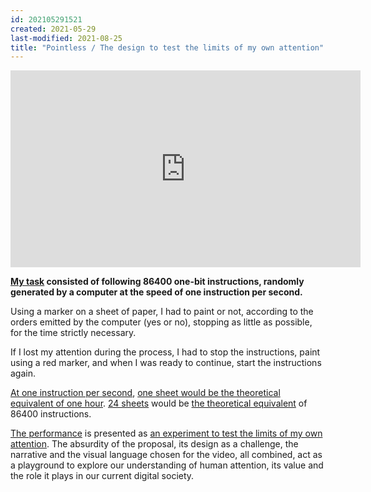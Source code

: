 ```yaml
---
id: 202105291521
created: 2021-05-29
last-modified: 2021-08-25
title: "Pointless / The design to test the limits of my own attention"
---
```

<iframe width="560" height="315" src="https://www.youtube.com/embed/sRoKyqzkB88" title="YouTube video player" frameborder="0" allow="accelerometer; autoplay; clipboard-write; encrypted-media; gyroscope; picture-in-picture" allowfullscreen></iframe>

**[My task]([[202105291101]]) consisted of following 86400 one-bit instructions, randomly generated by a computer at the speed of one instruction per second.**

Using a marker on a sheet of paper, I had to paint or not, according to the orders emitted by the computer (yes or no), stopping as little as possible, for the time strictly necessary.

If I lost my attention during the process, I had to stop the instructions, paint using a red marker, and when I was ready to continue, start the instructions again.

[At one instruction per second]([[202105311723]]), [one sheet would be the theoretical equivalent of one hour]([[202105291511]]). [24 sheets]([[202105271855]]) would be [the theoretical equivalent]([[202105291803]]) of 86400 instructions. 

[The performance]([[202104111309]]) is presented as [an experiment to test the limits of my own attention]([[202105291750]]). The absurdity of the proposal, its design as a challenge, the narrative and the visual language chosen for the video, all combined, act as a playground to explore our understanding of human attention, its value and the role it plays in our current digital society.
